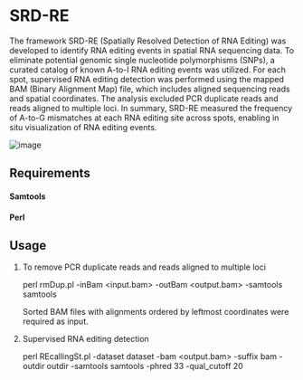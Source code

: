 # SRD-RE

The framework SRD-RE (Spatially Resolved Detection of RNA Editing) was developed to identify RNA editing events in spatial RNA sequencing data. To eliminate potential genomic single nucleotide polymorphisms (SNPs), a curated catalog of known A-to-I RNA editing events was utilized. For each spot, supervised RNA editing detection was performed using the mapped BAM (Binary Alignment Map) file, which includes aligned sequencing reads and spatial coordinates. The analysis excluded PCR duplicate reads and reads aligned to multiple loci. In summary, SRD-RE measured the frequency of A-to-G mismatches at each RNA editing site across spots, enabling in situ visualization of RNA editing events.

![image](https://github.com/user-attachments/assets/a2e7c5a6-df2d-4d0d-96ce-c00f174e0ab7)

## Requirements

#### Samtools
#### Perl


## Usage

1. To remove PCR duplicate reads and reads aligned to multiple loci
   
   perl rmDup.pl -inBam <input.bam> -outBam <output.bam> -samtools samtools

   Sorted BAM files with alignments ordered by leftmost coordinates were required as input.
   
2. Supervised RNA editing detection

   perl REcallingSt.pl -dataset dataset -bam <output.bam> -suffix bam -outdir outdir -samtools samtools -phred 33 -qual_cutoff 20
   
   

